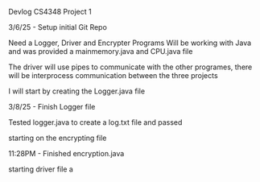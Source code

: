 Devlog CS4348 Project 1

3/6/25 - Setup initial Git Repo

Need a Logger, Driver and Encrypter Programs 
Will be working with Java and was provided a mainmemory.java and CPU.java file

The driver will use pipes to communicate with the other programes, there will be interprocess communication between the three projects

I will start by creating the Logger.java file 

3/8/25 - Finish Logger file

Tested logger.java to create a log.txt file and passed 

starting on the encrypting file

11:28PM - Finished encryption.java 

starting driver file a